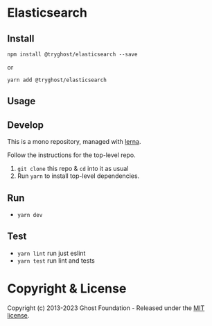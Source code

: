 # Elasticsearch

## Install

`npm install @tryghost/elasticsearch --save`

or

`yarn add @tryghost/elasticsearch`


## Usage


## Develop

This is a mono repository, managed with [lerna](https://lernajs.io/).

Follow the instructions for the top-level repo.
1. `git clone` this repo & `cd` into it as usual
2. Run `yarn` to install top-level dependencies.


## Run

- `yarn dev`


## Test

- `yarn lint` run just eslint
- `yarn test` run lint and tests



# Copyright & License 

Copyright (c) 2013-2023 Ghost Foundation - Released under the [MIT license](LICENSE).
